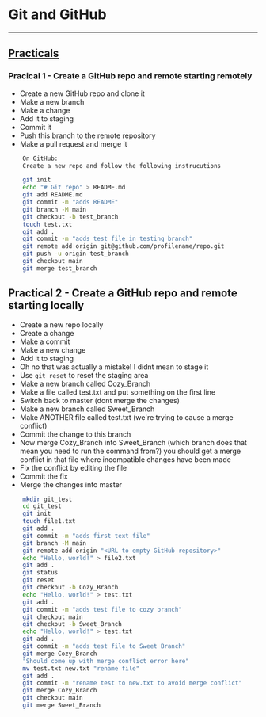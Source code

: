 # Git and GitHub

---

## <ins> Practicals </ins>

### Pracical 1 - Create a GitHub repo and remote starting remotely

- Create a new GitHub repo and clone it
- Make a new branch
- Make a change
- Add it to staging
- Commit it
- Push this branch to the remote repository
- Make a pull request and merge it

```txt
    On GitHub: 
    Create a new repo and follow the following instrucutions
```

```bash
    git init
    echo "# Git repo" > README.md
    git add README.md
    git commit -m "adds README"
    git branch -M main
    git checkout -b test_branch
    touch test.txt
    git add .
    git commit -m "adds test file in testing branch"
    git remote add origin git@github.com/profilename/repo.git
    git push -u origin test_branch
    git checkout main
    git merge test_branch
```

## Practical 2 - Create a GitHub repo and remote starting locally

- Create a new repo locally
- Create a change
- Make a commit
- Make a new change
- Add it to staging
- Oh no that was actually a mistake! I didnt mean to stage it
- Use `git reset` to reset the staging area
- Make a new branch called Cozy_Branch
- Make a file called test.txt and put something on the first line
- Switch back to master (dont merge the changes)
- Make a new branch called Sweet_Branch
- Make ANOTHER file called test.txt (we're trying to cause a merge conflict)
- Commit the change to this branch
- Now merge Cozy_Branch into Sweet_Branch (which branch does that mean you need to run the command from?)
you should get a merge conflict in that file where incompatible changes have been made
- Fix the conflict by editing the file
- Commit the fix
- Merge the changes into master

```bash
    mkdir git_test
    cd git_test
    git init
    touch file1.txt
    git add .
    git commit -m "adds first text file"
    git branch -M main
    git remote add origin "<URL to empty GitHub repository>"
    echo "Hello, world!" > file2.txt
    git add .
    git status
    git reset
    git checkout -b Cozy_Branch
    echo "Hello, world!" > test.txt
    git add .
    git commit -m "adds test file to cozy branch"
    git checkout main
    git checkout -b Sweet_Branch
    echo "Hello, world!" > test.txt
    git add .
    git commit -m "adds test file to Sweet Branch"
    git merge Cozy_Branch
    "Should come up with merge conflict error here"
    mv test.txt new.txt "rename file"
    git add .
    git commit -m "rename test to new.txt to avoid merge conflict"
    git merge Cozy_Branch
    git checkout main
    git merge Sweet_Branch
```
